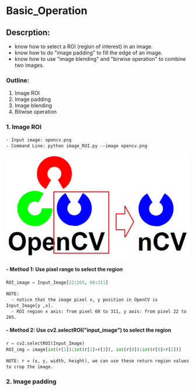 # Basic_Operation

## Descrption:
- know how to select a ROI (region of interest) in an image.
- know how to do "image padding" to fill the edge of an image.
- know how to use "image blending" and "birwise operation" to combine two images.

### Outline:
1. Image ROI
2. Image padding
3. Image blending
4. Bitwise operation

### 1. Image ROI 
```
- Input image: opencv.png
- Command Line: python image_ROI.py --image opencv.png
```
![](README_IMG/ROI_result.png)

#### - Method 1: Use pixel range to select the region
```python
ROI_image = Input_Image[22:265, 60:311]
```
```
NOTE: 
  - notice that the image pixel x, y position in OpenCV is Input_Image[y ,x].
  - ROI region x axis: from pixel 60 to 311, y axis: from pixel 22 to 265.
```
#### - Method 2: Use cv2.selectROI("input_image") to select the region
```python
r = cv2.selectROI(Input_Image)
ROI_img = image[int(r[1]):int(r[1]+r[3]), int(r[0]):int(r[0]+r[2])]
```
```
NOTE: r = (x, y, width, height), we can use these return region values to crop the image.
```

### 2. Image padding
